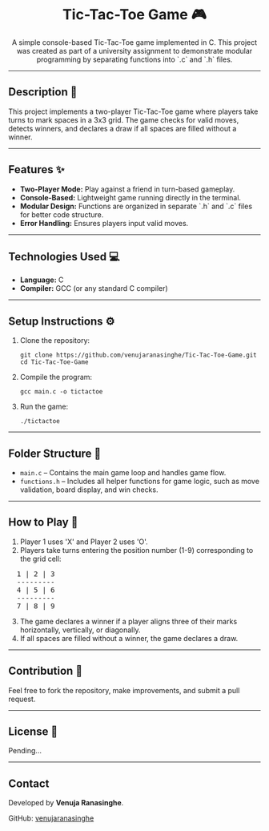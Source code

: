 <h1 align="center">Tic-Tac-Toe Game 🎮</h1>

<p align="center">A simple console-based Tic-Tac-Toe game implemented in C. This project was created as part of a university assignment to demonstrate modular programming by separating functions into `.c` and `.h` files.</p>

---

<h2>Description 📝</h2>
<p>This project implements a two-player Tic-Tac-Toe game where players take turns to mark spaces in a 3x3 grid. The game checks for valid moves, detects winners, and declares a draw if all spaces are filled without a winner.</p>

---

<h2>Features ✨</h2>
<ul>
  <li><b>Two-Player Mode:</b> Play against a friend in turn-based gameplay.</li>
  <li><b>Console-Based:</b> Lightweight game running directly in the terminal.</li>
  <li><b>Modular Design:</b> Functions are organized in separate `.h` and `.c` files for better code structure.</li>
  <li><b>Error Handling:</b> Ensures players input valid moves.</li>
</ul>

---

<h2>Technologies Used 💻</h2>
<ul>
  <li><b>Language:</b> C</li>
  <li><b>Compiler:</b> GCC (or any standard C compiler)</li>
</ul>

---

<h2>Setup Instructions ⚙️</h2>
<ol>
  <li>Clone the repository:
    <pre><code>git clone https://github.com/venujaranasinghe/Tic-Tac-Toe-Game.git  
cd Tic-Tac-Toe-Game</code></pre>
  </li>
  <li>Compile the program:
    <pre><code>gcc main.c -o tictactoe</code></pre>
  </li>
  <li>Run the game:
    <pre><code>./tictactoe</code></pre>
  </li>
</ol>

---

<h2>Folder Structure 📂</h2>
<ul>
  <li><code>main.c</code> – Contains the main game loop and handles game flow.</li>
  <li><code>functions.h</code> – Includes all helper functions for game logic, such as move validation, board display, and win checks.</li>
</ul>

---

<h2>How to Play 🎲</h2>
<ol>
  <li>Player 1 uses 'X' and Player 2 uses 'O'.</li>
  <li>Players take turns entering the position number (1-9) corresponding to the grid cell:</li>
</ol>
<pre>
  1 | 2 | 3
  ---------
  4 | 5 | 6
  ---------
  7 | 8 | 9
</pre>
<ol start="3">
  <li>The game declares a winner if a player aligns three of their marks horizontally, vertically, or diagonally.</li>
  <li>If all spaces are filled without a winner, the game declares a draw.</li>
</ol>

---

<h2>Contribution 🤝</h2>
<p>Feel free to fork the repository, make improvements, and submit a pull request.</p>

---

<h2>License 📝</h2>
<p>Pending...</p>

---

<h2>Contact</h2>
<p>Developed by <b>Venuja Ranasinghe</b>.</p>
<p>GitHub: <a href="https://github.com/venujaranasinghe">venujaranasinghe</a></p>
